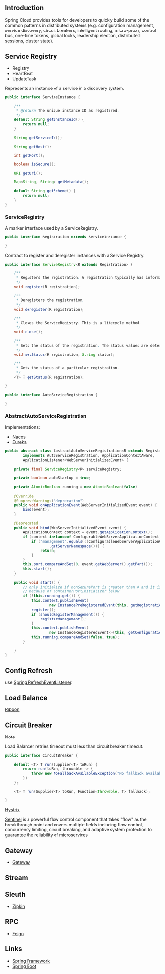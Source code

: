 ## Introduction

Spring Cloud provides tools for developers to quickly build some of the common patterns in distributed systems 
(e.g. configuration management, service discovery, circuit breakers, intelligent routing, micro-proxy, control bus, one-time tokens, global locks, leadership election, distributed sessions, cluster state).

## Service Registry


- Registry
- HeartBeat
- UpdateTask


Represents an instance of a service in a discovery system.
```java
public interface ServiceInstance {

	/**
	 * @return The unique instance ID as registered.
	 */
	default String getInstanceId() {
		return null;
	}

	String getServiceId();

	String getHost();

	int getPort();

	boolean isSecure();

	URI getUri();

	Map<String, String> getMetadata();

	default String getScheme() {
		return null;
	}
}
```



### ServiceRegistry

A marker interface used by a ServiceRegistry.

```java
public interface Registration extends ServiceInstance {

}
```
Contract to register and deregister instances with a Service Registry.
```java
public interface ServiceRegistry<R extends Registration> {

	/**
	 * Registers the registration. A registration typically has information about an instance, such as its hostname and port.
	 */
	void register(R registration);

	/**
	 * Deregisters the registration.
	 */
	void deregister(R registration);

	/**
	 * Closes the ServiceRegistry. This is a lifecycle method.
	 */
	void close();

	/**
	 * Sets the status of the registration. The status values are determined by the individual implementations.
	 */
	void setStatus(R registration, String status);

	/**
	 * Gets the status of a particular registration.
	 */
	<T> T getStatus(R registration);

}
```

```java
public interface AutoServiceRegistration {

}
```

### AbstractAutoServiceRegistration

Implementations:
- [Nacos](/docs/CS/Java/Spring_Cloud/nacos/registry.md)
- [Eureka](/docs/CS/Java/Spring_Cloud/Eureka.md)

```java
public abstract class AbstractAutoServiceRegistration<R extends Registration>
        implements AutoServiceRegistration, ApplicationContextAware,
        ApplicationListener<WebServerInitializedEvent> {
    
    private final ServiceRegistry<R> serviceRegistry;

    private boolean autoStartup = true;

    private AtomicBoolean running = new AtomicBoolean(false);
    
    @Override
    @SuppressWarnings("deprecation")
    public void onApplicationEvent(WebServerInitializedEvent event) {
        bind(event);
    }

    @Deprecated
    public void bind(WebServerInitializedEvent event) {
        ApplicationContext context = event.getApplicationContext();
        if (context instanceof ConfigurableWebServerApplicationContext) {
            if ("management".equals(((ConfigurableWebServerApplicationContext) context)
                    .getServerNamespace())) {
                return;
            }
        }
        this.port.compareAndSet(0, event.getWebServer().getPort());
        this.start();
    }

    public void start() {
        // only initialize if nonSecurePort is greater than 0 and it isn't already running
        // because of containerPortInitializer below
        if (!this.running.get()) {
            this.context.publishEvent(
                    new InstancePreRegisteredEvent(this, getRegistration()));
            register();
            if (shouldRegisterManagement()) {
                registerManagement();
            }
            this.context.publishEvent(
                    new InstanceRegisteredEvent<>(this, getConfiguration()));
            this.running.compareAndSet(false, true);
        }

    }
}
```

## Config Refresh


use [Spring RefreshEventListener](/docs/CS/Java/Spring/IoC.md?id=EventListener).

## Load Balance

[Ribbon](/docs/CS/Java/Spring_Cloud/Ribbon.md)

## Circuit Breaker

> [!NOTE]
> 
> Load Balancer retries timeout must less than circuit breaker timeout.

```java
public interface CircuitBreaker {

	default <T> T run(Supplier<T> toRun) {
		return run(toRun, throwable -> {
			throw new NoFallbackAvailableException("No fallback available.", throwable);
		});
	};

	<T> T run(Supplier<T> toRun, Function<Throwable, T> fallback);

}
```

[Hystrix](/docs/CS/Java/Spring_Cloud/Hystrix.md)


[Sentinel](/docs/CS/Java/Spring_Cloud/Sentinel/Sentinel.md) is a powerful flow control component that takes "flow" as the breakthrough point and covers multiple fields including flow control, concurrency limiting, circuit breaking, and adaptive system protection to guarantee the reliability of microservices


## Gateway

- [Gateway](/docs/CS/Java/Spring_Cloud/gateway.md)

## Stream

## Sleuth

- [Zipkin](/docs/CS/Java/Spring_Cloud/zipkin.md)

## RPC

- [Feign](/docs/CS/Java/Spring_Cloud/Feign.md)




## Links

- [Spring Framework](/docs/CS/Java/Spring/Spring.md)
- [Spring Boot](/docs/CS/Java/Spring_Boot/Spring_Boot.md)